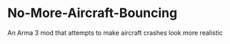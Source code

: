 # No-More-Aircraft-Bouncing
An Arma 3 mod that attempts to make aircraft crashes look more realistic
